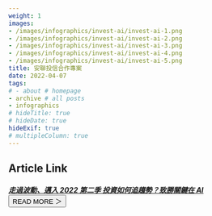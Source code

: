 ```yaml
---
weight: 1
images:
- /images/infographics/invest-ai/invest-ai-1.png
- /images/infographics/invest-ai/invest-ai-2.png
- /images/infographics/invest-ai/invest-ai-3.png
- /images/infographics/invest-ai/invest-ai-4.png
- /images/infographics/invest-ai/invest-ai-5.png
title: 安聯投信合作專案
date: 2022-04-07
tags:
# - about # homepage
- archive # all posts
- infographics
# hideTitle: true
# hideDate: true
hideExif: true
# multipleColumn: true
---
```


## Article Link

##### [走過波動、邁入 2022 第二季 投資如何追趨勢？致勝關鍵在 AI](https://www.cool3c.com/article/175331)　<button class="right button is-dark is-small" onclick="window.location.href='https://www.cool3c.com/article/175331'">READ MORE ＞</button>
